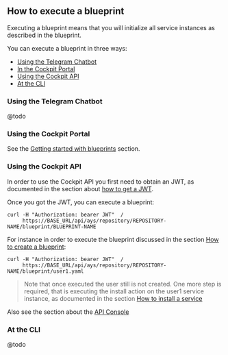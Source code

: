 ## How to execute a blueprint

Executing a blueprint means that you will initialize all service instances as described in the blueprint.

You can execute a blueprint in three ways:

- [Using the Telegram Chatbot](#telegram)
- [In the Cockpit Portal](#portal)
- [Using the Cockpit API](#api)
- [At the CLI](#cli)

<a id="telegram"></a>
### Using the Telegram Chatbot

@todo


<a id="portal"></a>
### Using the Cockpit Portal

See the [Getting started with blueprints](../../Getting_started_with_blueprints/Getting_started_with_blueprints.md) section.


<a id="api"></a>
### Using the Cockpit API

In order to use the Cockpit API you first need to obtain an JWT, as documented in the section about [how to get a JWT](../Get_JWT/Get_JWT.md).

Once you got the JWT, you can execute a blueprint:

```
curl -H "Authorization: bearer JWT"  /  
     https://BASE_URL/api/ays/repository/REPOSITORY-NAME/blueprint/BLUEPRINT-NAME
```

For instance in order to execute the blueprint discussed in the section [How to create a blueprint](../Create_blueprint/Create_blueprint.md):

```
curl -H "Authorization: bearer JWT"  /  
     https://BASE_URL/api/ays/repository/REPOSITORY-NAME/blueprint/user1.yaml
```

> Note that once executed the user still is not created. One more step is required, that is executing the install action on the user1 service instance, as documented in the section [How to install a service](Install_service/Install_service.md)

Also see the section about the [API Console](../../API_Console/API_Console.md)

<a id="cli"></a>
### At the CLI

@todo
